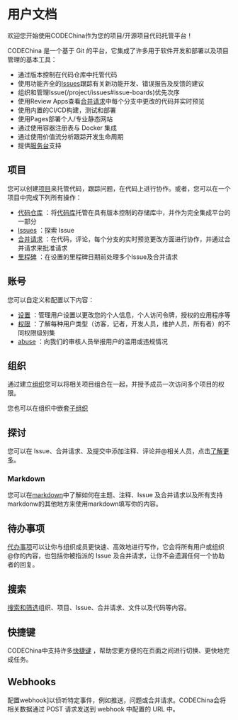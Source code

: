 # 用户文档[](#user "Permalink")

欢迎您开始使用CODEChina作为您的项目/开源项目代码托管平台！

CODEChina 是一个基于 Git 的平台，它集成了许多用于软件开发和部署以及项目管理的基本工具：

*   通过版本控制在代码仓库中托管代码
*   使用功能齐全的[Issues](/project/issues#issues-list)跟踪有关新功能开发、错误报告及反馈的建议
*   组织和管理Issue(/project/issues#issue-boards)优先次序
*   使用Review Apps查看[合并请求](/project/merge_requests)中每个分支中更改的代码并实时预览
*   使用内置的CI/CD构建，测试和部署
*   使用Pages部署个人/专业静态网站
*   通过使用容器注册表与 Docker 集成
*   通过使用价值流分析跟踪开发生命周期
*   提供[服务台](/project/service_desk)支持

## 项目[](#project "Permalink")

您可以创建[项目](project)来托管代码，跟踪问题，在代码上进行协作。或者，您可以在一个项目中完成下列所有操作：

*   [代码仓库](/project/repo.md) ：将[代码库](/project/repo)托管在具有版本控制的存储库中，并作为完全集成平台的一部分
*   [Issues](/project/issues) ：探索 Issue
*   [合并请求](/project/merge_requests) ：在代码，评论，每个分支的实时预览更改方面进行协作，并通过合并请求来批准请求
*   [里程碑](/project/milestone) ：在设置的里程碑日期前处理多个Issue及合并请求

## 账号[](#account "Permalink")

您可以自定义和配置以下内容：

*   [设置](/account) ：管理用户设置以更改您的个人信息，个人访问令牌，授权的应用程序等
*   [权限](/permissions) ：了解每种用户类型（访客，记者，开发人员，维护人员，所有者）的不同权限级别集
*   [abuse](/abuse) ：向我们的审核人员举报用户的滥用或违规情况

## 组织[](#organization "Permalink")

通过建立[组织](/org)您可以将相关项目组合在一起，并授予成员一次访问多个项目的权限。

您也可以在组织中嵌套[子组织](/org/sub_org) 

## 探讨[](#discussions "Permalink")

您可以在 Issue、合并请求、及提交中添加注释、评论并@相关人员，点击[了解更多](/discussions)。

### Markdown[](#markdown "Permalink")

您可以在[markdown](markdown.html)中了解如何在主题、注释、Issue 及合并请求以及所有支持markdonw的其他地方来使用markdown填写你的内容。

## 待办事项[](#todo "Permalink")

[代办事项](/todo)可以让你与组织成员更快速、高效地进行写作，它会将所有用户或组织 @你的内容，也包括你被指派的 Issue 及合并请求，让你不会遗漏任何一个协助者的回复。

## 搜索[](#search "Permalink")

[搜索和筛选](/search)组织、项目、Issue、合并请求、文件以及代码等内容。

## 快捷键[](#shortcutkey "Permalink")

CODEChina中支持许多[快捷键](/shortcutkey) ，帮助您更方便的在页面之间进行切换、更快地完成任务。

## Webhooks[](#webhooks "Permalink")

配置webhook]以侦听特定事件，例如推送，问题或合并请求。CODEChina会将相关数据通过 POST 请求发送到 webhook 中配置的 URL 中。